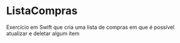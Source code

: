 # ListaCompras
Exercício em Swift que cria uma lista de compras em que é possível atualizar e deletar algum ítem
